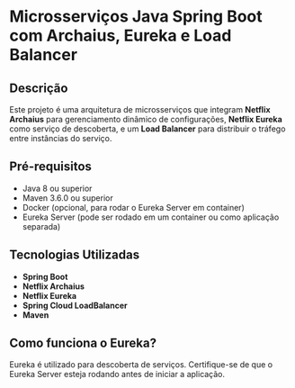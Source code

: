 # Microsserviços Java Spring Boot com Archaius, Eureka e Load Balancer

## Descrição
Este projeto é uma arquitetura de microsserviços que integram **Netflix Archaius** para gerenciamento dinâmico de configurações, **Netflix Eureka** como serviço de descoberta, e um **Load Balancer** para distribuir o tráfego entre instâncias do serviço.

## Pré-requisitos

- Java 8 ou superior
- Maven 3.6.0 ou superior
- Docker (opcional, para rodar o Eureka Server em container)
- Eureka Server (pode ser rodado em um container ou como aplicação separada)

## Tecnologias Utilizadas

- **Spring Boot**
- **Netflix Archaius**
- **Netflix Eureka**
- **Spring Cloud LoadBalancer**
- **Maven**

## Como funciona o Eureka?
Eureka é utilizado para descoberta de serviços. Certifique-se de que o Eureka Server esteja rodando antes de iniciar a aplicação.
